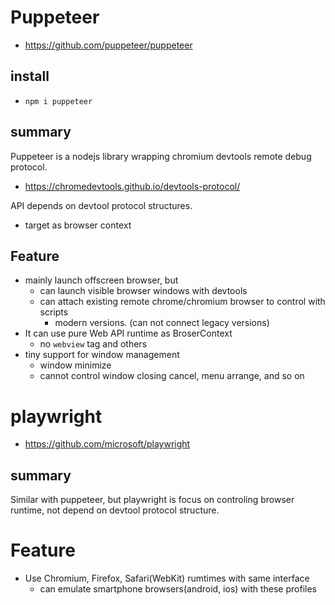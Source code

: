 # Puppeteer

- https://github.com/puppeteer/puppeteer

## install

- `npm i puppeteer`

## summary

Puppeteer is a nodejs library wrapping chromium devtools remote debug protocol.

- https://chromedevtools.github.io/devtools-protocol/

API depends on devtool protocol structures.

- target as browser context

## Feature

- mainly launch offscreen browser, but
  - can launch visible  browser windows with devtools
  - can attach existing remote chrome/chromium browser to control with scripts
    - modern versions. (can not connect legacy versions)
- It can use pure Web API runtime as BroserContext
  - no `webview` tag and others
- tiny support for window management
  - window minimize
  - cannot control window closing cancel, menu arrange, and so on


# playwright

- https://github.com/microsoft/playwright

## summary

Similar with puppeteer, but playwright is focus on controling browser runtime,
not depend on devtool protocol structure.

# Feature

- Use Chromium, Firefox, Safari(WebKit) rumtimes with same interface
  - can emulate smartphone browsers(android, ios) with these profiles
